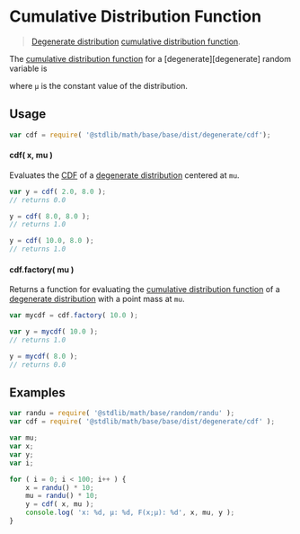 Cumulative Distribution Function
===

> [Degenerate distribution][degenerate-distribution] [cumulative distribution function][cdf].

<!-- <intro> -->

The [cumulative distribution function][cdf] for a [degenerate][degenerate] random variable is

<!-- <equation class="equation" label="eq:cdf" align="center" raw="center" data-raw-text="" alt="Cumulative distribution function for a degenerate distribution."> -->

<!-- </equation> -->

where `µ` is the constant value of the distribution.

<!-- </intro> -->

<!-- <usage> -->

## Usage
``` javascript
var cdf = require( '@stdlib/math/base/base/dist/degenerate/cdf');
```

#### cdf( x, mu )

Evaluates the [CDF][cdf] of a [degenerate distribution][degenerate-distribution] centered at `mu`.

``` javascript
var y = cdf( 2.0, 8.0 );
// returns 0.0

y = cdf( 8.0, 8.0 );
// returns 1.0

y = cdf( 10.0, 8.0 );
// returns 1.0
```

#### cdf.factory( mu )

Returns a function for evaluating the [cumulative distribution function][cdf] of a [degenerate distribution][degenerate-distribution] with a point mass at `mu`.

``` javascript
var mycdf = cdf.factory( 10.0 );

var y = mycdf( 10.0 );
// returns 1.0

y = mycdf( 8.0 );
// returns 0.0
```

<!-- </usage> -->

<!-- <examples> -->

## Examples

``` javascript
var randu = require( '@stdlib/math/base/random/randu' );
var cdf = require( '@stdlib/math/base/base/dist/degenerate/cdf' );

var mu;
var x;
var y;
var i;

for ( i = 0; i < 100; i++ ) {
    x = randu() * 10;
    mu = randu() * 10;
    y = cdf( x, mu );
    console.log( 'x: %d, µ: %d, F(x;µ): %d', x, mu, y );
}
```

<!-- </examples> -->


<!-- <links> -->

[cdf]:  https://en.wikipedia.org/wiki/Cumulative_distribution_function
[degenerate-distribution]: https://en.wikipedia.org/wiki/Degenerate_distribution

<!-- </links> -->

